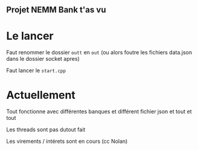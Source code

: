 ## Projet NEMM Bank t'as vu

# Le lancer
Faut renommer le dossier `outt` en `out` (ou alors foutre les fichiers data.json dans le dossier socket apres)

Faut lancer le `start.cpp`

# Actuellement
Tout fonctionne avec différentes banques et différent fichier json et tout et tout

Les threads sont pas dutout fait

Les virements / intérets sont en cours (cc Nolan)

